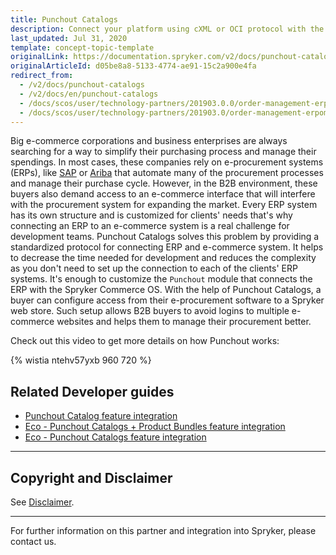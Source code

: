 ```yaml
---
title: Punchout Catalogs
description: Connect your platform using cXML or OCI protocol with the buyer's ERP by integrating Punchout Catalogs into the Spryker Commerce OS.
last_updated: Jul 31, 2020
template: concept-topic-template
originalLink: https://documentation.spryker.com/v2/docs/punchout-catalogs
originalArticleId: d05be8a8-5133-4774-ae91-15c2a900e4fa
redirect_from:
  - /v2/docs/punchout-catalogs
  - /v2/docs/en/punchout-catalogs
  - /docs/scos/user/technology-partners/201903.0.0/order-management-erpoms/punchout-catalogs/punchout-catalogs.html
  - /docs/scos/user/technology-partners/201903.0/order-management-erpoms/punchout-catalogs/punchout-catalogs.html
---
```


Big e-commerce corporations and business enterprises are always searching for a way to simplify their purchasing process and manage their spendings. In most cases, these companies rely on e-procurement systems (ERPs), like [SAP](https://www.sap.com/index.html) or [Ariba](https://www.ariba.com/) that automate many of the procurement processes and manage their purchase cycle. However, in the B2B environment, these buyers also demand access to an e-commerce interface that will interfere with the procurement system for expanding the market.
Every ERP system has its own structure and is customized for clients' needs that's why connecting an ERP to an e-commerce system is a real challenge for development teams. Punchout Catalogs solves this problem by providing a standardized protocol for connecting ERP and e-commerce system. It helps to decrease the time needed for development and reduces the complexity as you don't need to set up the connection to each of the clients' ERP systems. It's enough to customize the `Punchout` module that connects the ERP with the Spryker Commerce OS.
With the help of Punchout Catalogs, a buyer can configure access from their e-procurement software to a Spryker web store. Such setup allows B2B buyers to avoid logins to multiple e-commerce websites and helps them to manage their procurement better. 

Check out this video to get more details on how Punchout works:

{% wistia ntehv57yxb 960 720 %}

## Related Developer guides

* [Punchout Catalog feature integration](/docs/scos/dev/technology-partner-guides/{{page.version}}/order-management-erpoms/punchout-catalogs/punchout-catalog-feature-integration.html)
* [Eco - Punchout Catalogs + Product Bundles feature integration](/docs/scos/dev/technology-partner-guides/{{page.version}}/order-management-erpoms/punchout-catalogs/eco-punchout-catalogs-product-bundles-feature-integration.html)
* [Eco - Punchout Catalogs feature integration](/docs/scos/dev/technology-partner-guides/{{page.version}}/order-management-erpoms/punchout-catalogs/eco-punchout-catalogs-feature-integration.html)

---

## Copyright and Disclaimer

See [Disclaimer](https://github.com/spryker/spryker-documentation).

---
For further information on this partner and integration into Spryker, please contact us.

<div class="hubspot-forms hubspot-forms--docs">
<div class="hubspot-form" id="hubspot-partners-1">
            <div class="script-embed" data-code="
                                            hbspt.forms.create({
				                                portalId: '2770802',
				                                formId: '163e11fb-e833-4638-86ae-a2ca4b929a41',
              	                                onFormReady: function() {
              		                                const hbsptInit = new CustomEvent('hbsptInit', {bubbles: true});
              		                                document.querySelector('#hubspot-partners-1').dispatchEvent(hbsptInit);
              	                                }
				                            });
            "></div>
</div>
</div>
